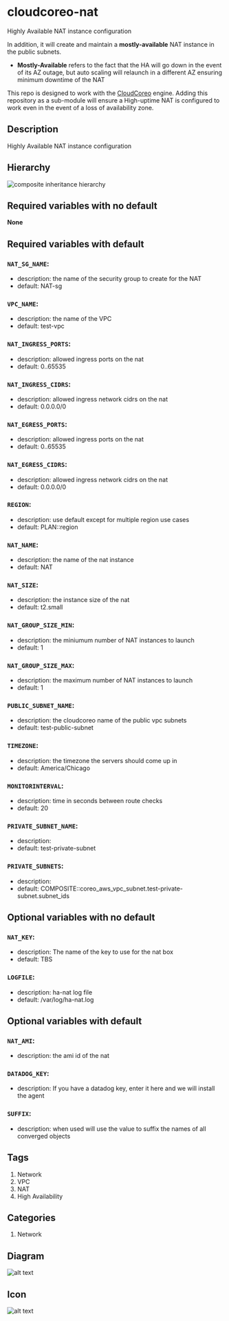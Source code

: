 cloudcoreo-nat
==============

Highly Available NAT instance configuration

In addition, it will create and maintain a <b>mostly-available</b> NAT instance in the public subnets.

* <b>Mostly-Available</b> refers to the fact that the HA will go down in the event of its AZ outage, but auto scaling will relaunch in a different AZ ensuring minimum downtime of the NAT

This repo is designed to work with the [CloudCoreo](http://www.cloudcoreo.com) engine. Adding this repository as a sub-module will ensure a High-uptime NAT is configured to work even in the event of a loss of availability zone.


## Description
Highly Available NAT instance configuration


## Hierarchy
![composite inheritance hierarchy](https://raw.githubusercontent.com/CloudCoreo/servers-nat/master/images/hierarchy.png "composite inheritance hierarchy")



## Required variables with no default

**None**


## Required variables with default

### `NAT_SG_NAME`:
  * description: the name of the security group to create for the NAT
  * default: NAT-sg


### `VPC_NAME`:
  * description: the name of the VPC
  * default: test-vpc


### `NAT_INGRESS_PORTS`:
  * description: allowed ingress ports on the nat
  * default: 0..65535

### `NAT_INGRESS_CIDRS`:
  * description: allowed ingress network cidrs on the nat
  * default: 0.0.0.0/0

### `NAT_EGRESS_PORTS`:
  * description: allowed ingress ports on the nat
  * default: 0..65535

### `NAT_EGRESS_CIDRS`:
  * description: allowed ingress network cidrs on the nat
  * default: 0.0.0.0/0

### `REGION`:
  * description: use default except for multiple region use cases
  * default: PLAN::region

### `NAT_NAME`:
  * description: the name of the nat instance
  * default: NAT


### `NAT_SIZE`:
  * description: the instance size of the nat
  * default: t2.small


### `NAT_GROUP_SIZE_MIN`:
  * description: the miniumum number of NAT instances to launch
  * default: 1

### `NAT_GROUP_SIZE_MAX`:
  * description: the maximum number of NAT instances to launch
  * default: 1

### `PUBLIC_SUBNET_NAME`:
  * description: the cloudcoreo name of the public vpc subnets
  * default: test-public-subnet


### `TIMEZONE`:
  * description: the timezone the servers should come up in
  * default: America/Chicago


### `MONITORINTERVAL`:
  * description: time in seconds between route checks
  * default: 20

### `PRIVATE_SUBNET_NAME`:
  * description: 
  * default: test-private-subnet


### `PRIVATE_SUBNETS`:
  * description: 
  * default: COMPOSITE::coreo_aws_vpc_subnet.test-private-subnet.subnet_ids



## Optional variables with no default

### `NAT_KEY`:
  * description: The name of the key to use for the nat box
  * default: TBS


### `LOGFILE`:
  * description: ha-nat log file
  * default: /var/log/ha-nat.log



## Optional variables with default

### `NAT_AMI`:
  * description: the ami id of the nat

### `DATADOG_KEY`:
  * description: If you have a datadog key, enter it here and we will install the agent

### `SUFFIX`:
  * description: when used will use the value to suffix the names of all converged objects

## Tags
1. Network
1. VPC
1. NAT
1. High Availability

## Categories
1. Network



## Diagram
![alt text](https://raw.githubusercontent.com/CloudCoreo/servers-nat/master/images/diagram.png "HA-NAT")


## Icon
![alt text](https://raw.githubusercontent.com/CloudCoreo/servers-nat/master/images/icon.png "HA-NAT icon")

